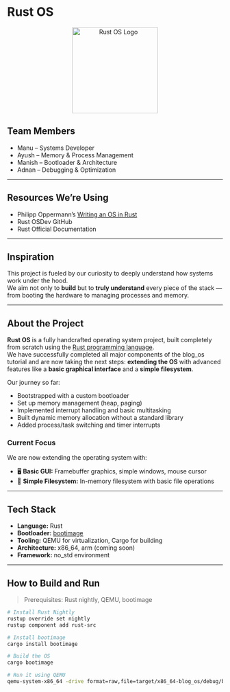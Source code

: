 #  Rust OS 
<p align="center">
  <img src="https://github.com/user-attachments/assets/4d5451a8-a2a4-4473-b749-3182121ca05a" alt="Rust OS Logo" width="200"/>
</p>


## Team Members

- Manu – Systems Developer
- Ayush – Memory & Process Management 
- Manish – Bootloader & Architecture
- Adnan – Debugging & Optimization

---

## Resources We’re Using

- Philipp Oppermann’s [Writing an OS in Rust](https://os.phil-opp.com/)
- Rust OSDev GitHub
- Rust Official Documentation

---

## Inspiration

This project is fueled by our curiosity to deeply understand how systems work under the hood.  
We aim not only to **build** but to **truly understand** every piece of the stack — from booting the hardware to managing processes and memory.

---

##  About the Project

**Rust OS** is a fully handcrafted operating system project, built completely from scratch using the [Rust programming language](https://www.rust-lang.org/).  
We have successfully completed all major components of the blog_os tutorial and are now taking the next steps: **extending the OS** with advanced features like a **basic graphical interface** and a **simple filesystem**.

Our journey so far:
- Bootstrapped with a custom bootloader
- Set up memory management (heap, paging)
- Implemented interrupt handling and basic multitasking
- Built dynamic memory allocation without a standard library
- Added process/task switching and timer interrupts

###  Current Focus
We are now extending the operating system with:
- 🖥️ **Basic GUI:** Framebuffer graphics, simple windows, mouse cursor
- 📂 **Simple Filesystem:** In-memory filesystem with basic file operations

---

##  Tech Stack

- **Language:** Rust
- **Bootloader:** [bootimage](https://github.com/rust-osdev/bootimage)
- **Tooling:** QEMU for virtualization, Cargo for building
- **Architecture:** x86_64, arm (coming soon)
- **Framework:** no_std environment

---

## How to Build and Run

> Prerequisites: Rust nightly, QEMU, bootimage

```bash
# Install Rust Nightly
rustup override set nightly
rustup component add rust-src

# Install bootimage
cargo install bootimage

# Build the OS
cargo bootimage

# Run it using QEMU
qemu-system-x86_64 -drive format=raw,file=target/x86_64-blog_os/debug/bootimage-rust-os.bin
